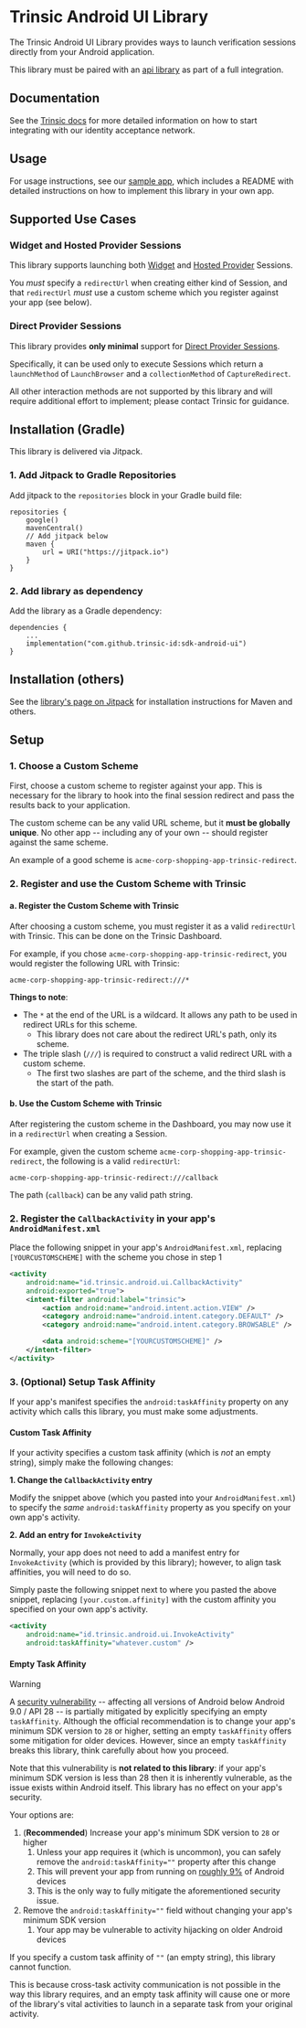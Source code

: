 # Trinsic Android UI Library

The Trinsic Android UI Library provides ways to launch verification sessions directly from your Android application.

This library must be paired with an [api library](https://github.com/trinsic-id/sdk#api-libraries) as part of a full integration.

## Documentation

See the [Trinsic docs](https://docs.trinsic.id/docs/) for more detailed information on how to start integrating with our identity acceptance network.

## Usage

For usage instructions, see our [sample app](https://github.com/trinsic-id/sdk/tree/main/ui-android/samples/android_sample), which includes a README with detailed instructions on how to implement this library in your own app.

## Supported Use Cases

### Widget and Hosted Provider Sessions

This library supports launching both [Widget](https://docs.trinsic.id/docs/widget-session) and [Hosted Provider](https://docs.trinsic.id/docs/hosted-provider-session) Sessions.

You _must_ specify a `redirectUrl` when creating either kind of Session, and that `redirectUrl` _must_ use a custom scheme which you register against your app (see below).

### Direct Provider Sessions

This library provides **only minimal** support for [Direct Provider Sessions](https://docs.trinsic.id/docs/direct-provider-session).

Specifically, it can be used only to execute Sessions which return a `launchMethod` of `LaunchBrowser` and a `collectionMethod` of `CaptureRedirect`.

All other interaction methods are not supported by this library and will require additional effort to implement; please contact Trinsic for guidance.

## Installation (Gradle)

This library is delivered via Jitpack.

### 1. Add Jitpack to Gradle Repositories

Add jitpack to the `repositories` block in your Gradle build file:

```
repositories {
    google()
    mavenCentral()
    // Add jitpack below
    maven {
        url = URI("https://jitpack.io")
    }
}
```

### 2. Add library as dependency

Add the library as a Gradle dependency:

```
dependencies {
    ...
    implementation("com.github.trinsic-id:sdk-android-ui")
}
```

## Installation (others)

See the [library's page on Jitpack](https://jitpack.io/#trinsic-id/sdk-android-ui) for installation instructions for Maven and others.

## Setup

### 1. Choose a Custom Scheme

First, choose a custom scheme to register against your app. This is necessary for the library to hook into the final session redirect and pass the results back to your application.

The custom scheme can be any valid URL scheme, but it **must be globally unique**. No other app -- including any of your own -- should register against the same scheme.

An example of a good scheme is `acme-corp-shopping-app-trinsic-redirect`.

### 2. Register and use the Custom Scheme with Trinsic

#### a. Register the Custom Scheme with Trinsic

After choosing a custom scheme, you must register it as a valid `redirectUrl` with Trinsic.
This can be done on the Trinsic Dashboard.

For example, if you chose `acme-corp-shopping-app-trinsic-redirect`, you would register the following URL with Trinsic:

```
acme-corp-shopping-app-trinsic-redirect:///*
```

**Things to note**:

- The `*` at the end of the URL is a wildcard. It allows any path to be used in redirect URLs for this scheme.
  - This library does not care about the redirect URL's path, only its scheme.
- The triple slash (`///`) is required to construct a valid redirect URL with a custom scheme.
  - The first two slashes are part of the scheme, and the third slash is the start of the path.

#### b. Use the Custom Scheme with Trinsic

After registering the custom scheme in the Dashboard, you may now use it in a `redirectUrl` when creating a Session.

For example, given the custom scheme `acme-corp-shopping-app-trinsic-redirect`, the following is a valid `redirectUrl`:

```
acme-corp-shopping-app-trinsic-redirect:///callback
```

The path (`callback`) can be any valid path string.

### 2. Register the `CallbackActivity` in your app's `AndroidManifest.xml`

Place the following snippet in your app's `AndroidManifest.xml`, replacing `[YOURCUSTOMSCHEME]` with the scheme you chose in step 1

```xml
<activity
    android:name="id.trinsic.android.ui.CallbackActivity"
    android:exported="true">
    <intent-filter android:label="trinsic">
        <action android:name="android.intent.action.VIEW" />
        <category android:name="android.intent.category.DEFAULT" />
        <category android:name="android.intent.category.BROWSABLE" />

        <data android:scheme="[YOURCUSTOMSCHEME]" />
    </intent-filter>
</activity>
```

### 3. (Optional) Setup Task Affinity

If your app's manifest specifies the `android:taskAffinity` property on any activity which calls this library, you must make some adjustments.

#### Custom Task Affinity

If your activity specifies a custom task affinity (which is _not_ an empty string), simply make the following changes:

**1. Change the `CallbackActivity` entry**

Modify the snippet above (which you pasted into your `AndroidManifest.xml`) to specify the _same_ `android:taskAffinity` property as you specify on your own app's activity.

**2. Add an entry for `InvokeActivity`**

Normally, your app does not need to add a manifest entry for `InvokeActivity` (which is provided by this library); however, to align task affinities, you will need to do so.

Simply paste the following snippet next to where you pasted the above snippet, replacing `[your.custom.affinity]` with the custom affinity you specified on your own app's activity.

```xml
<activity
    android:name="id.trinsic.android.ui.InvokeActivity"
    android:taskAffinity="whatever.custom" />
```

#### Empty Task Affinity

> [!WARNING]  
> A [security vulnerability](https://developer.android.com/privacy-and-security/risks/strandhogg) -- affecting all versions of Android below Android 9.0 / API 28 -- is partially mitigated by explicitly specifying an empty `taskAffinity`.
> Although the official recommendation is to change your app's minimum SDK version to `28` or higher, setting an empty `taskAffinity` offers some mitigation for older devices.
> However, since an empty `taskAffinity` breaks this library, think carefully about how you proceed.
>
> Note that this vulnerability is **not related to this library**: if your app's minimum SDK version is less than 28 then it is inherently vulnerable, as the issue exists within Android itself. This library has no effect on your app's security.
>
> Your options are:
>
> 1. (**Recommended**) Increase your app's minimum SDK version to `28` or higher
>    1. Unless your app requires it (which is uncommon), you can safely remove the `android:taskAffinity=""` property after this change
>    2. This will prevent your app from running on [roughly 9%](https://gs.statcounter.com/os-version-market-share/android) of Android devices
>    3. This is the only way to fully mitigate the aforementioned security issue.
> 2. Remove the `android:taskAffinity=""` field without changing your app's minimum SDK version
>    1. Your app may be vulnerable to activity hijacking on older Android devices

If you specify a custom task affinity of `""` (an empty string), this library cannot function.

This is because cross-task activity communication is not possible in the way this library requires, and an empty task affinity will cause one or more of the library's vital activities to launch in a separate task from your original activity.

